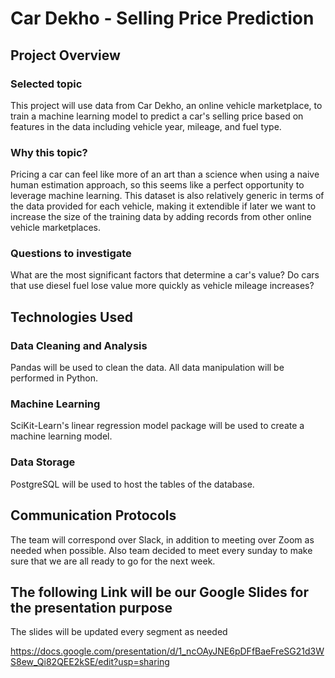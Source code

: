 # Car Dekho - Selling Price Prediction
## Project Overview
### Selected topic
This project will use data from Car Dekho, an online vehicle marketplace, to train a machine learning model to predict a car's selling price based on features in the data including vehicle year, mileage, and fuel type.

### Why this topic?
Pricing a car can feel like more of an art than a science when using a naive human estimation approach, so this seems like a perfect opportunity to leverage machine learning. This dataset is also relatively generic in terms of the data provided for each vehicle, making it extendible if later we want to increase the size of the training data by adding records from other online vehicle marketplaces.

### Questions to investigate
What are the most significant factors that determine a car's value? Do cars that use diesel fuel lose value more quickly as vehicle mileage increases?

## Technologies Used
### Data Cleaning and Analysis
Pandas will be used to clean the data. All data manipulation will be performed in Python.

### Machine Learning
SciKit-Learn's linear regression model package will be used to create a machine learning model.

### Data Storage
PostgreSQL will be used to host the tables of the database.

## Communication Protocols
The team will correspond over Slack, in addition to meeting over Zoom as needed when possible. Also team decided to meet every sunday to make sure that we are all ready to go for the next week.


## The following Link will be our Google Slides for the presentation purpose

The slides will be updated every segment as needed

https://docs.google.com/presentation/d/1_ncOAyJNE6pDFfBaeFreSG21d3WS8ew_Qi82QEE2kSE/edit?usp=sharing


